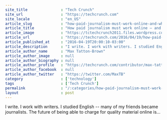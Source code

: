 ```yaml
---
site_title               : "Tech Crunch"
site_url                 : "https://techcrunch.com"
site_locale              : "en_US"
article_slug             : "how-paid-journalism-must-work-online-and-why-blendle-cant"
article_title            : "How paid journalism must work online — and why Blendle can’t"
article_image            : "https://tctechcrunch2011.files.wordpress.com/2016/04/newsmoney.jpg?w=764&h=400&crop=1"
article_url              : "https://techcrunch.com/2016/04/19/how-paid-journalism-must-work-online-and-why-blendle-cant/"
article_published_at     : "2016-04-19T20:00:10-03:00"
article_description      : "I write. I work with writers. I studied English -- many of my friends became journalists. The future of being able to charge for quality material online is..."
article_author_name      : "Max Tatton-Brown"
article_author_image     : null
article_author_biography : null
article_author_profile   : "https://techcrunch.com/contributor/max-tatton-brown/"
article_author_facebook  : null
article_author_twitter   : "https://twitter.com/MaxTB"
category                 : ['technology']
tags                     : ['Tech Crunch']
permalink                : "/:categories/how-paid-journalism-must-work-online-and-why-blendle-cant/"
layout                   : post
---
```


I write. I work with writers. I studied English -- many of my friends became journalists. The future of being able to charge for quality material online is...
